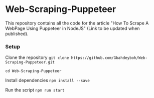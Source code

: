 # Web-Scraping-Puppeteer
This repository contains all the code for the article "How To Scrape A WebPage Using Puppeteer in NodeJS" (Link to be updated when published).

### Setup
Clone the repository
`git clone https://github.com/Gbahdeyboh/Web-Scraping-Puppeteer.git`

`cd Web-Scraping-Puppeteer`

Install dependencies 
`npm install --save`

Run the script
`npm run start`

